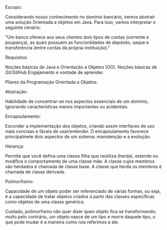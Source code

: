 Escopo:

Considerando nosso conhecimento no domínio bancário, iremos abstrair uma solução Orientada a objetos em Java.
Para isso, vamos interpretar o seguinte cenário:

"Um banco oferece aos seus clientes dois tipos de contas (corrente e poupança), as quais possuem as funcionlidades 
de depósito, saque e transferência (entre contas da própria instituição)."

Requisitos:

Noções básicas de Java e Orientação a Objetos (OO).
Noções básicas de Git/GitHub
Engajamento e vontade de aprender.

Pilares da Programação Orientada a Objetos:

Abstração:

Habilidade de concentrar-se nos aspectos essenciais de um domínio, ignorando características menos importantes ou acidentais.

Encapsulamento:

Esconder a implementação dos objetos, criando assim interfaces de uso mais concisas e fáceis de usar/entender.
O encapsulamento favorece principalmete dois aspectos de um sistema: manutenção e a evolução.

Herança:

Permite que você defina uma classe filha que reutiliza (herda), estende ou modifica o comportamento de uma classe mãe. 
A classe cujos membros são herdados é chamada de classe base.
A classe que herda os membros é chamada de classe derivada.

Polimorfismo:

Capacidade de um objeto poder ser referenciado de várias formas, ou seja, é a capacidade de tratar objetos criados a 
partir das classes específicas como objetos de uma classe genérica.

Cuidado, polimorfismo não quer dizer queo objeto fica se transformando, muito pelo contrário, um objeto nasce de um tipo 
e morre daquele tipo, o que pode mudar é a maneira como nos referimos a ele.


